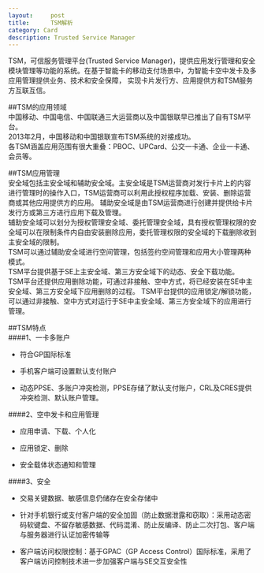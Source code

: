 ```yaml
---
layout:     post
title:      TSM解析
category: Card
description: Trusted Service Manager
---
```

TSM，可信服务管理平台(Trusted Service Manager)，提供应用发行管理和安全模块管理等功能的系统。在基于智能卡的移动支付场景中，为智能卡空中发卡及多应用管理提供业务、技术和安全保障，
实现卡片发行方、应用提供方和TSM服务方互联互信。  


##TSM的应用领域  
中国移动、中国电信、中国联通三大运营商以及中国银联早已推出了自有TSM平台。  
2013年2月，中国移动和中国银联宣布TSM系统的对接成功。  
各TSM涵盖应用范围有很大重叠：PBOC、UPCard、公交一卡通、企业一卡通、会员等。  


##TSM应用管理  
安全域包括主安全域和辅助安全域。主安全域是TSM运营商对发行卡片上的内容进行管理时的操作入口，TSM运营商可以利用此授权程序加载、安装、删除运营商或其他应用提供方的应用。
辅助安全域是由TSM运营商进行创建并提供给卡片发行方或第三方进行应用下载及管理。  
辅助安全域可以划分为授权管理安全域、委托管理安全域，具有授权管理权限的安全域可以在限制条件内自由安装删除应用，委托管理权限的安全域的下载删除收到主安全域的限制。  
TSM可以通过辅助安全域进行空间管理，包括签约空间管理和应用大小管理两种模式。  
TSM平台提供基于SE上主安全域、第三方安全域下的动态、安全下载功能。  
TSM平台还提供应用删除功能，可通过非接触、空中方式，将已经安装在SE中主安全域、第三方安全域下应用删除的过程。
TSM平台提供的应用锁定/解锁功能，可以通过非接触、空中方式对运行于SE中主安全域、第三方安全域下的应用进行管理。


##TSM特点  
####1、一卡多账户  

 * 符合GP国际标准  
 
 * 手机客户端可设置默认支付账户  
 
 * 动态PPSE、多账户冲突检测，PPSE存储了默认支付账户，CRL及CRES提供冲突检测、默认账户管理。  

####2、空中发卡和应用管理  

* 应用申请、下载、个人化  

* 应用锁定、删除  

* 安全载体状态通知和管理  


####3、安全  

* 交易关键数据、敏感信息仍储存在安全存储中   

* 针对手机银行或支付客户端的安全加固（防止数据泄露和窃取）：采用动态密码软键盘、不留存敏感数据、代码混淆、防止反编译、防止二次打包、客户端与服务器进行认证加密传输等  

* 客户端访问权限控制：基于GPAC（GP Access Control）国际标准，采用了客户端访问控制技术进一步加强客户端与SE交互安全性  

